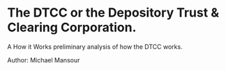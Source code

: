 # The DTCC or the Depository Trust & Clearing Corporation.

A How it Works preliminary analysis of how the DTCC works.

Author: Michael Mansour
